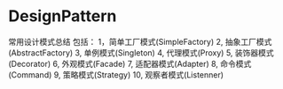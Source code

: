 # DesignPattern
常用设计模式总结
包括：
1，简单工厂模式(SimpleFactory)
2, 抽象工厂模式(AbstractFactory)
3, 单例模式(Singleton)
4, 代理模式(Proxy)
5, 装饰器模式(Decorator)
6, 外观模式(Facade)
7, 适配器模式(Adapter)
8, 命令模式(Command)
9, 策略模式(Strategy)
10, 观察者模式(Listenner)
